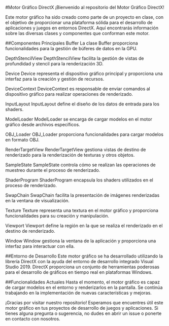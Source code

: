 
#Motor Gráfico DirectX
¡Bienvenido al repositorio del Motor Gráfico DirectX!

Este motor gráfico ha sido creado como parte de un proyecto en clase, con el objetivo de proporcionar una plataforma sólida para el desarrollo de aplicaciones y juegos en entornos DirectX. Aquí encontrarás información sobre las diversas clases y componentes que conforman este motor.

##Componentes Principales
Buffer
La clase Buffer proporciona funcionalidades para la gestión de búferes de datos en la GPU.

DepthStencilView
DepthStencilView facilita la gestión de vistas de profundidad y stencil para la renderización 3D.

Device
Device representa el dispositivo gráfico principal y proporciona una interfaz para la creación y gestión de recursos.

DeviceContext
DeviceContext es responsable de enviar comandos al dispositivo gráfico para realizar operaciones de renderizado.

InputLayout
InputLayout define el diseño de los datos de entrada para los shaders.

ModelLoader
ModelLoader se encarga de cargar modelos en el motor gráfico desde archivos específicos.

OBJ_Loader
OBJ_Loader proporciona funcionalidades para cargar modelos en formato OBJ.

RenderTargetView
RenderTargetView gestiona vistas de destino de renderizado para la renderización de texturas y otros objetos.

SampleState
SampleState controla cómo se realizan las operaciones de muestreo durante el proceso de renderizado.

ShaderProgram
ShaderProgram encapsula los shaders utilizados en el proceso de renderizado.

SwapChain
SwapChain facilita la presentación de imágenes renderizadas en la ventana de visualización.

Texture
Texture representa una textura en el motor gráfico y proporciona funcionalidades para su creación y manipulación.

Viewport
Viewport define la región en la que se realiza el renderizado en el destino de renderizado.

Window
Window gestiona la ventana de la aplicación y proporciona una interfaz para interactuar con ella.

##Entorno de Desarrollo
Este motor gráfico se ha desarrollado utilizando la librería DirectX con la ayuda del entorno de desarrollo integrado Visual Studio 2019. DirectX proporciona un conjunto de herramientas poderosas para el desarrollo de gráficos en tiempo real en plataformas Windows.

##Funcionalidades Actuales
Hasta el momento, el motor gráfico es capaz de cargar modelos en el entorno y renderizarlos en la pantalla. Se continúa trabajando en la implementación de nuevas características y mejoras.

¡Gracias por visitar nuestro repositorio! Esperamos que encuentres útil este motor gráfico en tus proyectos de desarrollo de juegos y aplicaciones. Si tienes alguna pregunta o sugerencia, no dudes en abrir un issue o ponerte en contacto con nosotros.

